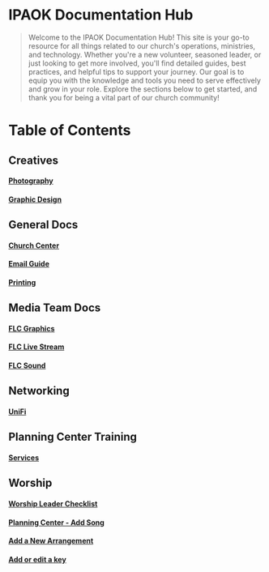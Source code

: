 # IPAOK Documentation Hub

> Welcome to the IPAOK Documentation Hub! This site is your go-to resource for all things related to our church's operations, ministries, and technology. Whether you're a new volunteer, seasoned leader, or just looking to get more involved, you'll find detailed guides, best practices, and helpful tips to support your journey. Our goal is to equip you with the knowledge and tools you need to serve effectively and grow in your role. Explore the sections below to get started, and thank you for being a vital part of our church community!

# Table of Contents
## Creatives
#### [Photography](photography.md)
#### [Graphic Design](creatives.md)

## General Docs
#### [Church Center](pc-churchcenter.md)
#### [Email Guide](ipa-email.md)
#### [Printing](printing.md)

## Media Team Docs
#### [FLC Graphics](flc-propresenter.md)
#### [FLC Live Stream](flc-livestream.md)
#### [FLC Sound](flc-sound.md)

## Networking
#### [UniFi](networking.md)

## Planning Center Training
#### [Services](pc-services.md)

## Worship
#### [Worship Leader Checklist](worship-checklist.md)
#### [Planning Center - Add Song](https://pcoservices.zendesk.com/hc/en-us/articles/204262354-Add-a-Song-to-the-Library#UUID-c89d101b-3e10-2f62-cfb6-fc9c02246ffa_section-idm4636217822560032697080497132)
#### [Add a New Arrangement](https://pcoservices.zendesk.com/hc/en-us/articles/360024797073-Add-or-Edit-an-Arrangement)
#### [Add or edit a key](https://pcoservices.zendesk.com/hc/en-us/articles/360024795773-Add-or-Edit-a-Key)

